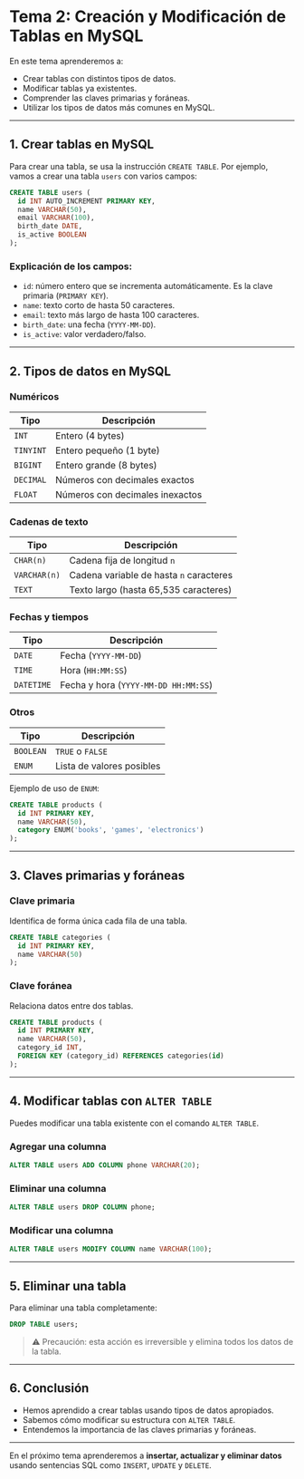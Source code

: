 # **Tema 2: Creación y Modificación de Tablas en MySQL**

En este tema aprenderemos a:

- Crear tablas con distintos tipos de datos.
- Modificar tablas ya existentes.
- Comprender las claves primarias y foráneas.
- Utilizar los tipos de datos más comunes en MySQL.

---

## **1. Crear tablas en MySQL**

Para crear una tabla, se usa la instrucción `CREATE TABLE`. Por ejemplo, vamos a crear una tabla `users` con varios campos:

```sql
CREATE TABLE users (
  id INT AUTO_INCREMENT PRIMARY KEY,
  name VARCHAR(50),
  email VARCHAR(100),
  birth_date DATE,
  is_active BOOLEAN
);
```

### **Explicación de los campos:**

- `id`: número entero que se incrementa automáticamente. Es la clave primaria (`PRIMARY KEY`).
- `name`: texto corto de hasta 50 caracteres.
- `email`: texto más largo de hasta 100 caracteres.
- `birth_date`: una fecha (`YYYY-MM-DD`).
- `is_active`: valor verdadero/falso.

---

## **2. Tipos de datos en MySQL**

### **Numéricos**

| Tipo      | Descripción                     |
| --------- | ------------------------------- |
| `INT`     | Entero (4 bytes)                |
| `TINYINT` | Entero pequeño (1 byte)         |
| `BIGINT`  | Entero grande (8 bytes)         |
| `DECIMAL` | Números con decimales exactos   |
| `FLOAT`   | Números con decimales inexactos |

### **Cadenas de texto**

| Tipo         | Descripción                             |
| ------------ | --------------------------------------- |
| `CHAR(n)`    | Cadena fija de longitud `n`             |
| `VARCHAR(n)` | Cadena variable de hasta `n` caracteres |
| `TEXT`       | Texto largo (hasta 65,535 caracteres)   |

### **Fechas y tiempos**

| Tipo       | Descripción                          |
| ---------- | ------------------------------------ |
| `DATE`     | Fecha (`YYYY-MM-DD`)                 |
| `TIME`     | Hora (`HH:MM:SS`)                    |
| `DATETIME` | Fecha y hora (`YYYY-MM-DD HH:MM:SS`) |

### **Otros**

| Tipo      | Descripción               |
| --------- | ------------------------- |
| `BOOLEAN` | `TRUE` o `FALSE`          |
| `ENUM`    | Lista de valores posibles |

Ejemplo de uso de `ENUM`:

```sql
CREATE TABLE products (
  id INT PRIMARY KEY,
  name VARCHAR(50),
  category ENUM('books', 'games', 'electronics')
);
```

---

## **3. Claves primarias y foráneas**

### **Clave primaria**

Identifica de forma única cada fila de una tabla.

```sql
CREATE TABLE categories (
  id INT PRIMARY KEY,
  name VARCHAR(50)
);
```

### **Clave foránea**

Relaciona datos entre dos tablas.

```sql
CREATE TABLE products (
  id INT PRIMARY KEY,
  name VARCHAR(50),
  category_id INT,
  FOREIGN KEY (category_id) REFERENCES categories(id)
);
```

---

## **4. Modificar tablas con `ALTER TABLE`**

Puedes modificar una tabla existente con el comando `ALTER TABLE`.

### **Agregar una columna**

```sql
ALTER TABLE users ADD COLUMN phone VARCHAR(20);
```

### **Eliminar una columna**

```sql
ALTER TABLE users DROP COLUMN phone;
```

### **Modificar una columna**

```sql
ALTER TABLE users MODIFY COLUMN name VARCHAR(100);
```

---

## **5. Eliminar una tabla**

Para eliminar una tabla completamente:

```sql
DROP TABLE users;
```

> ⚠️ Precaución: esta acción es irreversible y elimina todos los datos de la tabla.

---

## **6. Conclusión**

- Hemos aprendido a crear tablas usando tipos de datos apropiados.
- Sabemos cómo modificar su estructura con `ALTER TABLE`.
- Entendemos la importancia de las claves primarias y foráneas.

---

En el próximo tema aprenderemos a **insertar, actualizar y eliminar datos** usando sentencias SQL como `INSERT`, `UPDATE` y `DELETE`.
